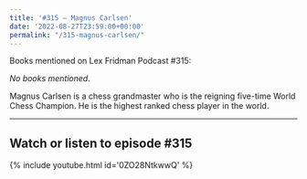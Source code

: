 ```yaml
---
title: '#315 – Magnus Carlsen'
date: '2022-08-27T23:59:00+00:00'
permalink: "/315-magnus-carlsen/"
---
```


Books mentioned on Lex Fridman Podcast #315:

*No books mentioned.*

 Magnus Carlsen is a chess grandmaster who is the reigning five-time World Chess Champion. He is the highest ranked chess player in the world.

- - - - - -

## Watch or listen to episode #315

{% include youtube.html id='0ZO28NtkwwQ' %}